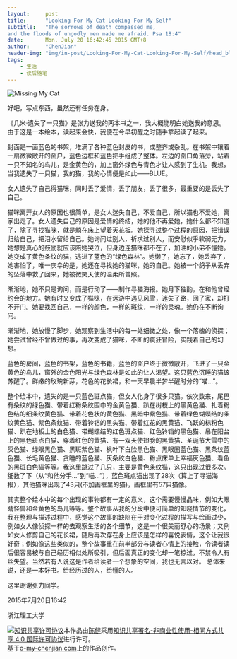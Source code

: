```yaml
---
layout:     post
title:      "Looking For My Cat Looking For My Self"
subtitle:   "The sorrows of death compassed me,
and the floods of ungodly men made me afraid. Psa 18:4"
date:       Mon, July 20 16:42:45 2015 GMT+8
author:     "ChenJian"
header-img: "img/in-post/Looking-For-My-Cat-Looking-For-My-Self/head_blog.jpg"
tags:
    - 生活
    - 读后随笔
---
```


![Missing My Cat](https://img5.doubanio.com/lpic/s4073096.jpg)

好吧，写点东西，虽然还有任务在身。《几米·遗失了一只猫》是张力送我的两本书之一，我大概能明白她送我的意思。由于这是一本绘本，读起来会快，我便在今早初醒之时随手拿起读了起来。封面是一面蓝色的书架，堆满了各种蓝色封皮的书，或整齐或杂乱。在书架中镶着一扇微微敞开的窗户，蓝色边框和蓝色把手组成了整体。左边的窗口角落旁，站着一只不知名的鸟儿，是金黄色的，加上窗外绿色与青色才让人感到了生机。我想，当我遗失了一只猫，我的猫，我的心情便是如此——BLUE。女人遗失了自己得猫咪，同时丢了爱情，丢了朋友，丢了很多，最重要的是丢失了自己。
猫咪离开女人的原因也很简单，是女人迷失自己，不爱自己，所以猫也不爱她，离家出走了。女人遗失自己的原因是爱情的终结，她的他不再爱她，她什么都不知道了，除了寻找猫咪，就是躺在床上望着天花板。她探寻过整个过程的原因，把错误归给自己，把泪水留给自己。她询问过别人，祈求过别人，而安慰似乎软弱无力，她想是真心的鼓励就应该陪她哭泣，但身边连猫咪都不在了，加油的小弟不懂她。她变成了黄色条纹的猫，逃进了蓝色的“绿色森林”。她懒了，她忘了，她丢弃了，她害怕了，唯一庆幸的是，她还在寻找她的猫咪，她的自己。她被一个鸽子从丢弃的坠落中救了回来，她被微笑天使的温柔所普照。
渐渐地，她不只是询问，而是行动了——制作寻猫海报。她月下独酌，在和他曾经约会的地方。她有时又变成了猫咪，在远游中遇见风雪，迷失了路，回了家，却打不开门。她要找回自己，一样的颜色，一样的斑纹，一样的灵魂。她仍在不断询问。
渐渐地，她放慢了脚步，她观察到生活中的每一处细微之处，像一个落魄的侦探；她尝试曾经不曾做过的事，再次变成了猫咪，不断的疯狂冒险，实践着自己的幻想。
蓝色的房间，蓝色的书架，蓝色的书籍，蓝色的窗户终于微微敞开，飞进了一只金黄色的鸟儿，窗外的金色阳光与绿色森林是如此的让人渴望。这只蓝色沉睡的猫该苏醒了。鲜嫩的玫瑰新芽，花色的花长裙，和一天早晨半梦半醒时分的“喵...”。
整个绘本中，遗失的是一只蓝色斑点猫，但女人化身了很多只猫。依次数来，尾巴有条纹的绿色猫、带着红粉条纹围巾的金黄色猫、趴在树枝上的黑黄色猫、扎着粉色结的细条纹黄色猫、带着花色状的黄色猫、黑暗中紫色猫、带着绿色蝴蝶结的条纹黄色猫、紫色条纹猫、带着铃铛的黑头猫、带着红花的黑黄猫、飞跃的棕粉色猫、趴在地板上的白色猫、带蝴蝶结的红色斑点猫、红色铃铛的黑色猫、吊在阳台上的黑色斑点白猫、穿着红色的黄猫、有一双天使翅膀的黑黄猫、圣诞节大雪中的灰色猫、绿眼黑色猫、黑斑紫色猫、枫叶下白脸黑色猫、黑眼圈蓝色猫、黑条纹蓝色猫、长毛黄色猫、贪睡的蓝色猫、灰条纹白色猫、粉点床单上幸福灰色猫、看鱼的黑斑白色猫等等。我这里跳过了几只，主要是黄色条纹猫，这只出现过很多次。细数了下（从“和他分手...”到“喵...”），蓝色斑点猫出现了28次（算上了寻猫海报），其他猫咪出现了43只(不加画框里的猫)，画框里有57只猫像。
其实整个绘本中的每个出现的事物都有一定的意义，这个需要慢慢品味，例如大眼睛怪兽和金黄色的鸟儿等等。整个故事从我的分段中便可简单的知晓情节的变化，我在整理与描述过程中，感觉这个故事的缺陷在于对变化过程的描写与绘画过少，例如女人像侦探一样的去观察生活的各个细节，这是一个很美丽舒心的场景；又例如女人修剪自己的花长裙，随后再次穿在身上应该是怎样的喜悦表情，这个让我很好奇；例如像这些类似的，整个故事重在前半部分与读者心情上的接触，令读者读后很容易被与自己经历相似处所吸引，但后面真正的变化却一笔掠过，不禁令人有丝失望。当然若有人说这是作者给读者一个想象的空间，我也无言以对。总体来说，还是一本好书。给经历过的人，给懂的人。
这里谢谢张力同学。
2015年7月20日16:42

浙江理工大学<a rel="license" href="http://creativecommons.org/licenses/by-nc-sa/4.0/"><img alt="知识共享许可协议" style="border-width:0" src="https://i.creativecommons.org/l/by-nc-sa/4.0/88x31.png" /></a>本作品由<a xmlns:cc="http://creativecommons.org/ns#" href="https://o-my-chenjian.com/2015/07/20/Looking-For-My-Cat-Looking-For-My-Self/" property="cc:attributionName" rel="cc:attributionURL">陈健</a>采用<a rel="license" href="http://creativecommons.org/licenses/by-nc-sa/4.0/">知识共享署名-非商业性使用-相同方式共享 4.0 国际许可协议</a>进行许可。<br />基于<a xmlns:dct="http://purl.org/dc/terms/" href="o-my-chenjian.com" rel="dct:source">o-my-chenjian.com</a>上的作品创作。
